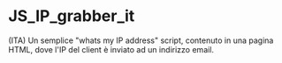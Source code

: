 # JS_IP_grabber_it
(ITA) Un semplice "whats my IP address" script, contenuto in una pagina HTML, dove l'IP del client è inviato ad un indirizzo email.

